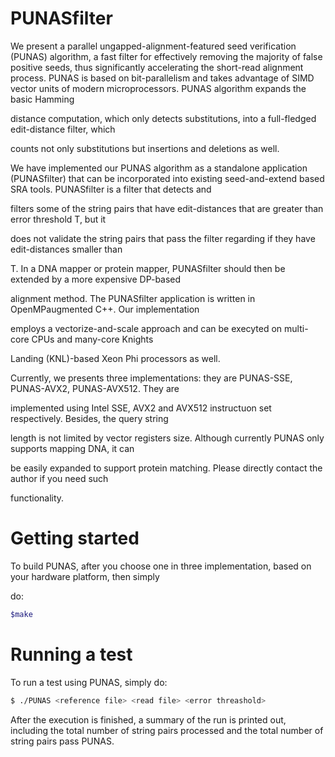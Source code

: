 # **PUNASfilter**

We present a parallel ungapped-alignment-featured seed verification (PUNAS) algorithm,
a fast filter for effectively removing the majority of false positive seeds, thus significantly 
accelerating the short-read alignment process. PUNAS is based on bit-parallelism and takes
advantage of SIMD vector units of modern microprocessors.  PUNAS algorithm expands the basic Hamming 

distance computation, which only detects substitutions, into a full-fledged edit-distance filter, which 

counts not only substitutions but insertions and deletions as well. 

We have implemented our PUNAS algorithm as a standalone application (PUNASfilter) that can be 
incorporated into existing seed-and-extend based SRA tools. PUNASfilter is a filter that detects and 

filters some of the string pairs that have edit-distances that are greater than error threshold T, but it 

does not validate the string pairs that pass the filter regarding if they have edit-distances smaller than 

 T. In a DNA mapper or protein mapper, PUNASfilter should then be extended by a more expensive DP-based  

alignment method. The PUNASfilter application is written in OpenMPaugmented C++. Our implementation 

employs a vectorize-and-scale approach and can be execyted on multi-core CPUs and many-core Knights 

Landing (KNL)-based Xeon Phi processors as well.

Currently, we presents three implementations: they are PUNAS-SSE, PUNAS-AVX2, PUNAS-AVX512. They are 

implemented using Intel SSE, AVX2 and AVX512 instructuon set respectively. Besides, the query string 

length is not limited by vector registers size. Although currently PUNAS only supports mapping DNA, it can 

be easily expanded to support protein matching. Please directly contact the author if you need such 

functionality. 

# **Getting started**

To build PUNAS, after you choose one in three implementation, based on your hardware platform, then simply 

do:
```bash
$make
```
# **Running a test**

To run a test using PUNAS, simply do:

```bash
$ ./PUNAS <reference file> <read file> <error threashold>
```
After the execution is finished, a summary of the run is printed out, including the total number of string 
pairs processed and the total number of string pairs pass PUNAS.



